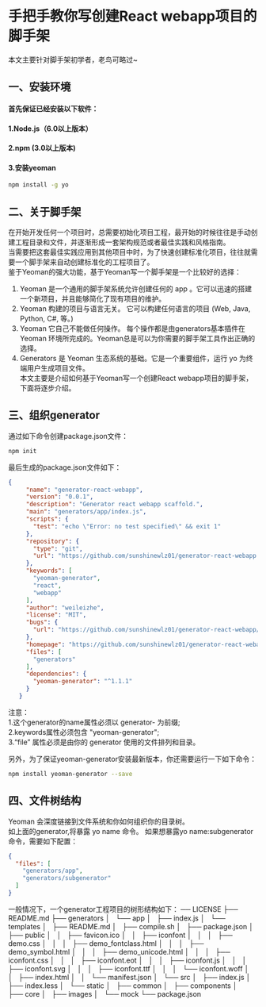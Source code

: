 # 手把手教你写创建React webapp项目的脚手架
本文主要针对脚手架初学者，老鸟可略过~

## 一、安装环境
#### 首先保证已经安装以下软件：
#### 1.Node.js（6.0以上版本）
#### 2.npm (3.0以上版本)
#### 3.安装yeoman
```bash
npm install -g yo
```

## 二、关于脚手架
在开始开发任何一个项目时，总需要初始化项目工程，最开始的时候往往是手动创建工程目录和文件，并逐渐形成一套架构规范或者最佳实践和风格指南。<br />
当需要把这套最佳实践应用到其他项目中时，为了快速创建标准化项目，往往就需要一个脚手架来自动创建标准化的工程项目了。<br />
鉴于Yeoman的强大功能，基于Yeoman写一个脚手架是一个比较好的选择：<br />
1. Yeoman 是一个通用的脚手架系统允许创建任何的 app 。它可以迅速的搭建一个新项目，并且能够简化了现有项目的维护。<br />
2. Yeoman 构建的项目与语言无关。 它可以构建任何语言的项目 (Web, Java, Python, C#, 等。)<br />
3. Yeoman 它自己不能做任何操作。 每个操作都是由generators基本插件在 Yeoman 环境所完成的。Yeoman总是可以为你需要的脚手架工具作出正确的选择。<br />
4. Generators 是 Yeoman 生态系统的基础。它是一个重要组件，运行 yo 为终端用户生成项目文件。<br />
本文主要是介绍如何基于Yeoman写一个创建React webapp项目的脚手架，下面将逐步介绍。

## 三、组织generator
通过如下命令创建package.json文件：
```bash
npm init
```
最后生成的package.json文件如下：
```json
{
     "name": "generator-react-webapp",
     "version": "0.0.1",
     "description": "Generator react webapp scaffold.",
     "main": "generators/app/index.js",
     "scripts": {
       "test": "echo \"Error: no test specified\" && exit 1"
     },
     "repository": {
       "type": "git",
       "url": "https://github.com/sunshinewlz01/generator-react-webapp.git"
     },
     "keywords": [
       "yeoman-generator",
       "react",
       "webapp"
     ],
     "author": "weileizhe",
     "license": "MIT",
     "bugs": {
       "url": "https://github.com/sunshinewlz01/generator-react-webapp/issues"
     },
     "homepage": "https://github.com/sunshinewlz01/generator-react-webapp#readme",
     "files": [
       "generators"
     ],
     "dependencies": {
       "yeoman-generator": "^1.1.1"
     }
   }
```
注意：<br />
1.这个generator的name属性必须以 generator- 为前缀;<br />
2.keywords属性必须包含 "yeoman-generator";<br />
3.“file” 属性必须是由你的 generator 使用的文件排列和目录。<br />
   
另外，为了保证yeoman-generator安装最新版本，你还需要运行一下如下命令：
```bash
npm install yeoman-generator --save
```

## 四、文件树结构

Yeoman 会深度链接到文件系统和你如何组织你的目录树。<br />
如上面的generator,将暴露 yo name 命令。
如果想暴露yo name:subgenerator命令，需要如下配置：
```json
{
  "files": [
    "generators/app",
    "generators/subgenerator"
  ]
}
```
一般情况下，一个generator工程项目的树形结构如下：
── LICENSE
├── README.md
├── generators
│   └── app
│       ├── index.js
│       └── templates
│           ├── README.md
│           ├── compile.sh
│           ├── package.json
│           ├── public
│           │   ├── favicon.ico
│           │   ├── iconfont
│           │   │   ├── demo.css
│           │   │   ├── demo_fontclass.html
│           │   │   ├── demo_symbol.html
│           │   │   ├── demo_unicode.html
│           │   │   ├── iconfont.css
│           │   │   ├── iconfont.eot
│           │   │   ├── iconfont.js
│           │   │   ├── iconfont.svg
│           │   │   ├── iconfont.ttf
│           │   │   └── iconfont.woff
│           │   ├── index.html
│           │   └── manifest.json
│           └── src
│               ├── index.js
│               ├── index.less
│               └── static
│                   ├── common
│                   ├── components
│                   ├── core
│                   ├── images
│                   └── mock
└── package.json




